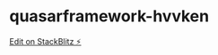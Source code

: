 # quasarframework-hvvken

[Edit on StackBlitz ⚡️](https://stackblitz.com/edit/quasarframework-hvvken)